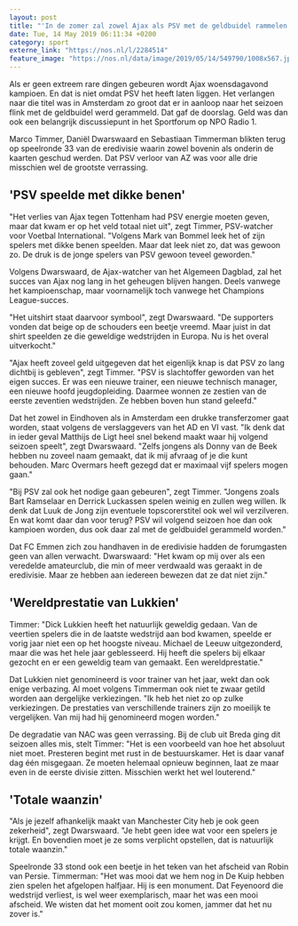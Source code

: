 ```yaml
---
layout: post
title: "'In de zomer zal zowel Ajax als PSV met de geldbuidel rammelen'"
date: Tue, 14 May 2019 06:11:34 +0200
category: sport
externe_link: "https://nos.nl/l/2284514"
feature_image: "https://nos.nl/data/image/2019/05/14/549790/1008x567.jpg"
---
```


<p>Als er geen extreem rare dingen gebeuren wordt Ajax woensdagavond kampioen. En dat is niet omdat PSV het heeft laten liggen. Het verlangen naar die titel was in Amsterdam zo groot dat er in aanloop naar het seizoen flink met de geldbuidel werd gerammeld. Dat gaf de doorslag. Geld was dan ook een belangrijk discussiepunt in het Sportforum op NPO Radio 1.</p>
<p>Marco Timmer, Daniël Dwarswaard en Sebastiaan Timmerman blikten terug op speelronde 33 van de eredivisie waarin zowel bovenin als onderin de kaarten geschud werden. Dat PSV verloor van AZ was voor alle drie misschien wel de grootste verrassing.</p>
<h2>'PSV speelde met dikke benen'</h2>
<p>"Het verlies van Ajax tegen Tottenham had PSV energie moeten geven, maar dat kwam er op het veld totaal niet uit", zegt Timmer, PSV-watcher voor Voetbal International. "Volgens Mark van Bommel leek het of zijn spelers met dikke benen speelden. Maar dat leek niet zo, dat was gewoon zo. De druk is de jonge spelers van PSV gewoon teveel geworden."</p>
<p>Volgens Dwarswaard, de Ajax-watcher van het Algemeen Dagblad, zal het succes van Ajax nog lang in het geheugen blijven hangen. Deels vanwege het kampioenschap, maar voornamelijk toch vanwege het Champions League-succes.</p>
<p>"Het uitshirt staat daarvoor symbool", zegt Dwarswaard. "De supporters vonden dat beige op de schouders een beetje vreemd. Maar juist in dat shirt speelden ze die geweldige wedstrijden in Europa. Nu is het overal uitverkocht."</p>
<p>"Ajax heeft zoveel geld uitgegeven dat het eigenlijk knap is dat PSV zo lang dichtbij is gebleven", zegt Timmer. "PSV is slachtoffer geworden van het eigen succes. Er was een nieuwe trainer, een nieuwe technisch manager, een nieuwe hoofd jeugdopleiding. Daarmee wonnen ze zestien van de eerste zeventien wedstrijden. Ze hebben boven hun stand geleefd."</p>
<p>Dat het zowel in Eindhoven als in Amsterdam een drukke transferzomer gaat worden, staat volgens de verslaggevers van het AD en VI vast. "Ik denk dat in ieder geval Matthijs de Ligt heel snel bekend maakt waar hij volgend seizoen speelt", zegt Dwarswaard. "Zelfs jongens als Donny van de Beek hebben nu zoveel naam gemaakt, dat ik mij afvraag of je die kunt behouden. Marc Overmars heeft gezegd dat er maximaal vijf spelers mogen gaan."</p>
<p>"Bij PSV zal ook het nodige gaan gebeuren", zegt Timmer. "Jongens zoals Bart Ramselaar en Derrick Luckassen spelen weinig en zullen weg willen. Ik denk dat Luuk de Jong zijn eventuele topscorerstitel ook wel wil verzilveren. En wat komt daar dan voor terug? PSV wil volgend seizoen hoe dan ook kampioen worden, dus ook daar zal met de geldbuidel gerammeld worden."</p>
<p>Dat FC Emmen zich zou handhaven in de eredivisie hadden de forumgasten geen van allen verwacht. Dwarswaard: "Het kwam op mij over als een veredelde amateurclub, die min of meer verdwaald was geraakt in de eredivisie. Maar ze hebben aan iedereen bewezen dat ze dat niet zijn."</p>
<h2>'Wereldprestatie van Lukkien'</h2>
<p>Timmer: "Dick Lukkien heeft het natuurlijk geweldig gedaan. Van de veertien spelers die in de laatste wedstrijd aan bod kwamen, speelde er vorig jaar niet een op het hoogste niveau. Michael de Leeuw uitgezonderd, maar die was het hele jaar geblesseerd. Hij heeft die spelers bij elkaar gezocht en er een geweldig team van gemaakt. Een wereldprestatie."</p>
<p>Dat Lukkien niet genomineerd is voor trainer van het jaar, wekt dan ook enige verbazing. Al moet volgens Timmerman ook niet te zwaar getild worden aan dergelijke verkiezingen. "Ik heb het niet zo op zulke verkiezingen. De prestaties van verschillende trainers zijn zo moeilijk te vergelijken. Van mij had hij genomineerd mogen worden."</p>
<p>De degradatie van NAC was geen verrassing. Bij de club uit Breda ging dit seizoen alles mis, stelt Timmer: "Het is een voorbeeld van hoe het absoluut niet moet. Presteren begint met rust in de bestuurskamer. Het is daar vanaf dag één misgegaan. Ze moeten helemaal opnieuw beginnen, laat ze maar even in de eerste divisie zitten. Misschien werkt het wel louterend."</p>
<h2>'Totale waanzin'</h2>
<p>"Als je jezelf afhankelijk maakt van Manchester City heb je ook geen zekerheid", zegt Dwarswaard. "Je hebt geen idee wat voor een spelers je krijgt. En bovendien moet je ze soms verplicht opstellen, dat is natuurlijk totale waanzin."</p>
<p>Speelronde 33 stond ook een beetje in het teken van het afscheid van Robin van Persie. Timmerman: "Het was mooi dat we hem nog in De Kuip hebben zien spelen het afgelopen halfjaar. Hij is een monument. Dat Feyenoord die wedstrijd verliest, is wel weer exemplarisch, maar het was een mooi afscheid. We wisten dat het moment ooit zou komen, jammer dat het nu zover is."</p>
